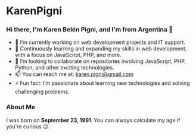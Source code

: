 # KarenPigni

### Hi there, I'm Karen Belén Pigni, and I'm from Argentina 👋

- 🔭 I’m currently working on web development projects and IT support.
- 🌱 Continuously learning and expanding my skills in web development, with a focus on JavaScript, PHP, and more.
- 👯 I’m looking to collaborate on repositories involving JavaScript, PHP, Python, and other exciting technologies.
- 📫 You can reach me at: [karen.pigni@gmail.com](mailto:karen.pigni@gmail.com)
- ⚡ Fun fact: I’m passionate about learning new technologies and solving challenging problems.

### About Me
I was born on **September 23, 1991**. You can always calculate my age if you're curious 😉.

